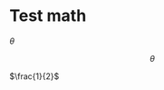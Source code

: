 # Test math

<script type="text/javascript" src="http://cdn.mathjax.org/mathjax/latest/MathJax.js?config=default"></script>

$\theta$

$$\theta$$

$\frac{1}{2}$
